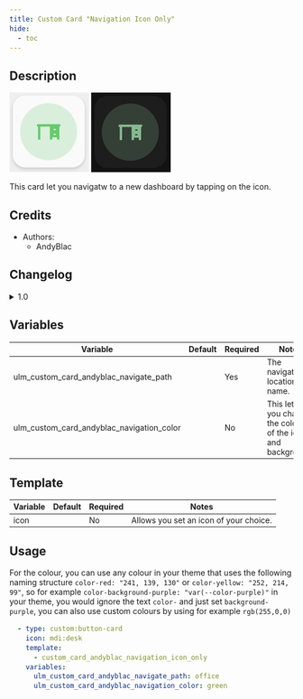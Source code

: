 ```yaml
---
title: Custom Card "Navigation Icon Only"
hide:
  - toc
---
```

<!-- markdownlint-disable MD046 -->

## Description

![example-image-light](../../assets/img/custom_card_andyblac_navigation/custom_card_andyblac_navigation_icon_only_light.png)
![example-image-dark](../../assets/img/custom_card_andyblac_navigation/custom_card_andyblac_navigation_icon_only_dark.png)

This card let you navigatw to a new dashboard by tapping on the icon.

## Credits

- Authors:
    - AndyBlac

## Changelog

<details>
<summary>1.0</summary>
Initial release
</details>

## Variables

| Variable                                       | Default | Required    | Notes                                                       |
|------------------------------------------------|---------|-------------|-------------------------------------------------------------|
| ulm_custom_card_andyblac_navigate_path         |         | Yes         | The navigation location name.                               |
| ulm_custom_card_andyblac_navigation_color      |         | No          | This lets you change the colour of the icon and background. |

## Template

| Variable                                       | Default         | Required    | Notes                                                                      |
|------------------------------------------------|-----------------|-------------|----------------------------------------------------------------------------|
| icon                                           |                 | No          | Allows you set an icon of your choice.                                     |

## Usage

For the colour, you can use any colour in your theme that uses the following naming structure `color-red: "241, 139, 130"` or `color-yellow: "252, 214, 99"`,
so for example `color-background-purple: "var(--color-purple)"` in your theme, you would ignore the text `color-` and just set `background-purple`,
you can also use custom colours by using for example `rgb(255,0,0)`

```yaml
  - type: custom:button-card
    icon: mdi:desk
    template:
      - custom_card_andyblac_navigation_icon_only
    variables:
      ulm_custom_card_andyblac_navigate_path: office
      ulm_custom_card_andyblac_navigation_color: green
```
